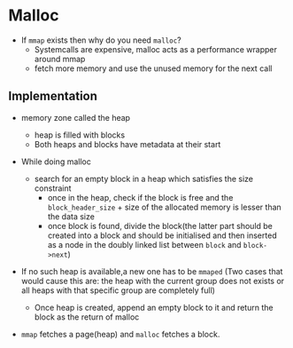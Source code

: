 # Malloc

- If `mmap` exists then why do you need `malloc`?
  - Systemcalls are expensive, malloc acts as a performance wrapper around mmap
  - fetch more memory and use the unused memory for the next call

## Implementation

- memory zone called the heap
  - heap is filled with blocks
  - Both heaps and blocks have metadata at their start

- While doing malloc
  - search for an empty block in a heap which satisfies the size constraint
    - once in the heap, check if the block is free and the `block_header_size` + size of the allocated memory is lesser than the data size
    - once block is found, divide the block(the latter part should be created into a block and should be initialised and then inserted as a node in the doubly linked list between `block` and `block->next`)

- If no such heap is available,a new one has to be `mmaped` (Two cases that would cause this are: the heap with the current group does not exists or all heaps with that specific group are completely full)
  - Once heap is created, append an empty block to it and return the block as the return of malloc    
- `mmap` fetches a page(heap) and `malloc` fetches a block.
